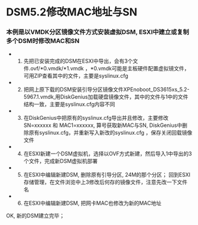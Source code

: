 # DSM5.2修改MAC地址与SN      

### 本例是以VMDK分区镜像文件方式安装虚拟DSM, ESXI中建立或复制多个DSM时修改MAC和SN     

+ 1. 先把已安装完成的DSM在ESXI中导出，会有3个文件.ovf/*0.vmdk/*1.vmdk ，*0.vmdk可能是主板硬件配置虚拟镜文件，可用ZIP查看其中的文件，主要是syslinux.cfg
   
+ 2. 把网上原下载的DSM安装引导分区镜像文件XPEnoboot_DS3615xs_5.2-5967.1.vmdk,用DiskGenius加载硬盘镜像文件，其中的文件与1中的文件结构一致，主要是syslinux.cfg内容不同

+ 3. 在DiskGenius中把原有的syslinux.cfg导出并且修改，主要修改SN=xxxxxx 和 MAC1=xxxxxx, 算号获取新MAC与SN, DiskGenius中删除原有syslinux.cfg，并重新写入新改的syslinux.cfg
，保存关闭回载镜像文件    

+ 4. 在ESXI新建一个DSM虚拟机，选择以OVF方式新建，然后导入1中导出的3个文件，完成新DSM虚拟机部署    

+ 5. 在ESXI中编辑新建DSM, 删除原有引导分区, 24M的那个分区； 回到ESXI存储管理，在文件浏览中上3修改后何存的镜像文件，注意先改一下文件名     

+ 6. 在ESXI中编辑新建DSM, 把网卡MAC也修改为新的MAC地址       

OK, 新的DSM建立完毕；
